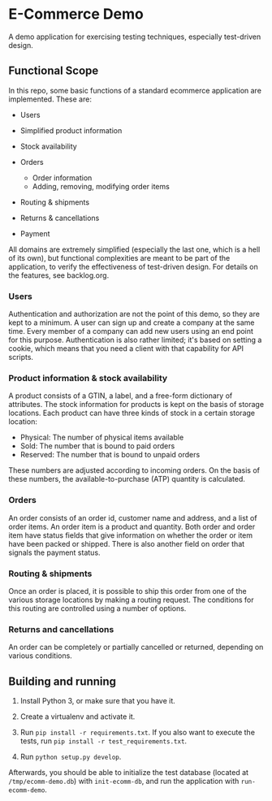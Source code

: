 # E-Commerce Demo

A demo application for exercising testing techniques, especially
test-driven design.

## Functional Scope

In this repo, some basic functions of a standard ecommerce application
are implemented. These are:

- Users

- Simplified product information

- Stock availability

- Orders
  + Order information
  + Adding, removing, modifying order items

- Routing & shipments

- Returns & cancellations

- Payment

All domains are extremely simplified (especially the last one, which
is a hell of its own), but functional complexities are meant to be
part of the application, to verify the effectiveness of test-driven
design. For details on the features, see backlog.org.

### Users

Authentication and authorization are not the point of this demo, so
they are kept to a minimum. A user can sign up and create a company at
the same time. Every member of a company can add new users using an
end point for this purpose. Authentication is also rather limited;
it's based on setting a cookie, which means that you need a client
with that capability for API scripts.

### Product information & stock availability

A product consists of a GTIN, a label, and a free-form dictionary of
attributes. The stock information for products is kept on the basis of
storage locations. Each product can have three kinds of stock in a
certain storage location:

- Physical: The number of physical items available
- Sold: The number that is bound to paid orders
- Reserved: The number that is bound to unpaid orders

These numbers are adjusted according to incoming orders. On the basis
of these numbers, the available-to-purchase (ATP) quantity is
calculated.

### Orders

An order consists of an order id, customer name and address, and a
list of order items. An order item is a product and quantity. Both
order and order item have status fields that give information on
whether the order or item have been packed or shipped. There is also
another field on order that signals the payment status.

### Routing & shipments

Once an order is placed, it is possible to ship this order from one of
the various storage locations by making a routing request. The
conditions for this routing are controlled using a number of options.

### Returns and cancellations

An order can be completely or partially cancelled or returned,
depending on various conditions.

## Building and running

1. Install Python 3, or make sure that you have it.

2. Create a virtualenv and activate it.

3. Run `pip install -r requirements.txt`. If you also want to execute
the tests, run `pip install -r test_requirements.txt`.

4. Run `python setup.py develop`.

Afterwards, you should be able to initialize the test database
(located at `/tmp/ecomm-demo.db`) with `init-ecomm-db`, and run the
application with `run-ecomm-demo`.